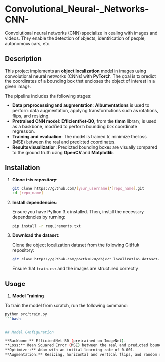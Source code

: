 # Convolutional_Neural-_Networks-CNN-
Convolutional neural networks (CNN) specialize in dealing with images and videos. They enable the detection of objects, identification of people, autonomous cars, etc.


## Description

This project implements an **object localization** model in images using convolutional neural networks (CNNs) with **PyTorch**. The goal is to predict the coordinates of a bounding box that encloses the object of interest in a given image.

The pipeline includes the following stages:

- **Data preprocessing and augmentation**: **Albumentations** is used to perform data augmentation, applying transformations such as rotations, flips, and resizing.
- **Pretrained CNN model**: **EfficientNet-B0**, from the **timm** library, is used as a backbone, modified to perform bounding box coordinate regression.
- **Training and evaluation**: The model is trained to minimize the loss (MSE) between the real and predicted coordinates.
- **Results visualization**: Predicted bounding boxes are visually compared to the ground truth using **OpenCV** and **Matplotlib**.



## Installation

1. **Clone this repository**:

    ```bash
    git clone https://github.com/[your_username]/[repo_name].git
    cd [repo_name]
    ```

2. **Install dependencies**:

    Ensure you have Python 3.x installed. Then, install the necessary dependencies by running:

    ```bash
    pip install -r requirements.txt
    ```

3. **Download the dataset**:

    Clone the object localization dataset from the following GitHub repository:

    ```bash
    git clone https://github.com/parth1620/object-localization-dataset.git
    ```

    Ensure that `train.csv` and the images are structured correctly.

## Usage

1. **Model Training**

To train the model from scratch, run the following command:

```bash
python src/train.py
```bash


## Model Configuration

**Backbone:** EfficientNet-B0 (pretrained on ImageNet).
**Loss:** Mean Squared Error (MSE) between the real and predicted bounding box coordinates.
**Optimizer:** Adam with an initial learning rate of 0.001.
**Augmentation:** Resizing, horizontal and vertical flips, and random rotations are applied during training.
